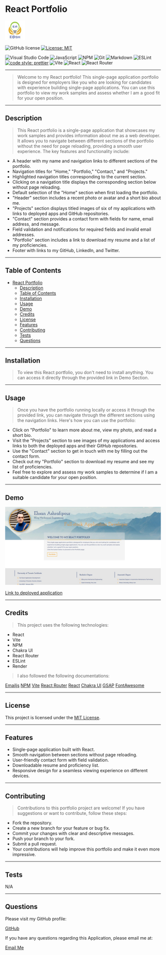 # React Portfolio

![E@sh](./public/Favicon.ico)

![GitHub license](https://img.shields.io/badge/license-MIT-blue.svg)
[![License: MIT](https://img.shields.io/badge/License-MIT-yellow.svg)](https://opensource.org/licenses/MIT)

![Visual Studio Code](https://img.shields.io/badge/Visual%20Studio%20Code-0078d7.svg?style=for-the-badge&logo=visual-studio-code&logoColor=white)
![JavaScript](https://img.shields.io/badge/javascript-%23323330.svg?style=for-the-badge&logo=javascript&logoColor=%23F7DF1E)
![NPM](https://img.shields.io/badge/NPM-%23CB3837.svg?style=for-the-badge&logo=npm&logoColor=white)
![Git](https://img.shields.io/badge/git-%23F05033.svg?style=for-the-badge&logo=git&logoColor=white)
![Markdown](https://img.shields.io/badge/markdown-%23000000.svg?style=for-the-badge&logo=markdown&logoColor=white)
![ESLint](https://img.shields.io/badge/ESLint-4B3263?style=for-the-badge&logo=eslint&logoColor=white)
[![code style: prettier](https://img.shields.io/badge/code_style-prettier-ff69b4.svg?style=flat-square)](https://github.com/prettier/prettier)
![Vite](https://img.shields.io/badge/vite-%23646CFF.svg?style=for-the-badge&logo=vite&logoColor=white)
![React](https://img.shields.io/badge/react-%2320232a.svg?style=for-the-badge&logo=react&logoColor=%2361DAFB)
![React Router](https://img.shields.io/badge/React_Router-CA4245?style=for-the-badge&logo=react-router&logoColor=white)

---

>Welcome to my React portfolio! This single-page application portfolio is designed for employers like you who are looking for candidates with experience building single-page applications. You can use this portfolio to view my work samples and assess whether I am a good fit for your open position.

---

## Description

>This React portfolio is a single-page application that showcases my work samples and provides information about me as a web developer. It allows you to navigate between different sections of the portfolio without the need for page reloading, providing a smooth user experience. The key features and functionality include:

- A header with my name and navigation links to different sections of the portfolio.
- Navigation titles for "Home," "Portfolio," "Contact," and "Projects."
- Highlighted navigation titles corresponding to the current section.
- Clicking on a navigation title displays the corresponding section below without page reloading.
- Default selection of the "Home" section when first loading the portfolio.
- "Header" section includes a recent photo or avatar and a short bio about me.
- "Projects" section displays titled images of six of my applications with links to deployed apps and GitHub repositories.
- "Contact" section provides a contact form with fields for name, email address, and message.
- Field validation and notifications for required fields and invalid email addresses.
- "Portfolio" section includes a link to download my resume and a list of my proficiencies.
- Footer with links to my GitHub, LinkedIn, and Twitter.

---

## Table of Contents

- [React Portfolio](#react-portfolio)
  - [Description](#description)
  - [Table of Contents](#table-of-contents)
  - [Installation](#installation)
  - [Usage](#usage)
  - [Demo](#demo)
  - [Credits](#credits)
  - [License](#license)
  - [Features](#features)
  - [Contributing](#contributing)
  - [Tests](#tests)
  - [Questions](#questions)

---

## Installation

>To view this React portfolio, you don't need to install anything. You can access it directly through the provided link in Demo Section.

---

## Usage

>Once you have the portfolio running locally or access it through the provided link, you can navigate through the different sections using the navigation links. Here's how you can use the portfolio:

- Click on "Portfolio" to learn more about me, view my photo, and read a short bio.
- Visit the "Projects" section to see images of my applications and access links to both the deployed apps and their GitHub repositories.
- Use the "Contact" section to get in touch with me by filling out the contact form.
- Check out my "Portfolio" section to download my resume and see my list of proficiencies.
- Feel free to explore and assess my work samples to determine if I am a suitable candidate for your open position.

---

## Demo

![Demo](./src/assets/image/EhsanAsh.jpg)

[Link to deployed application](https://ehsan-ash.com/)

---

## Credits

>This project uses the following technologies:

- React
- Vite
- NPM
- Chakra UI
- React Router
- ESLint
- Render

> I also followed the following documentations:

[Emailjs](https://www.emailjs.com/docs/)
[NPM](https://www.npmjs.com/package/@react-pdf/renderer)
[Vite](https://vitejs.dev/guide/)
[React Router](https://reactrouter.com/en/main/start/overview)
[React](https://react.dev/learn)
[Chakra UI](https://chakra-ui.com/getting-started)
[GSAP](https://gsap.com/docs/v3/)
[FontAwesome](https://docs.fontawesome.com/)

---

## License

This project is licensed under the [MIT License](LICENSE).

---

## Features

- Single-page application built with React.
- Smooth navigation between sections without page reloading.
- User-friendly contact form with field validation.
- Downloadable resume and proficiency list.
- Responsive design for a seamless viewing experience on different devices.

---

## Contributing

>Contributions to this portfolio project are welcome! If you have suggestions or want to contribute, follow these steps:

- Fork the repository.
- Create a new branch for your feature or bug fix.
- Commit your changes with clear and descriptive messages.
- Push your branch to your fork.
- Submit a pull request.
- Your contributions will help improve this portfolio and make it even more impressive.

---

## Tests

N/A

---

## Questions

Please visit my GitHub profile:

[GitHub](https://github.com/EhsanAsh)

If you have any questions regarding this Application, please email me at:

[Email Me](ehsan.ashrafipour@gmail.com)
